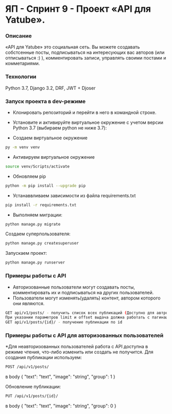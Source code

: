 # ЯП - Спринт 9 - Проект «API для Yatube».

### Описание
«API для Yatube» это социальная сеть. 
Вы можете создавать собстсенные посты, подписываться на интересующих вас авторов (или отписываться :) ), комментировать записи, управлять своими постами и комметариями.

### Технологии
Python 3.7, Django 3.2, DRF, JWT + Djoser
### Запуск проекта в dev-режиме
- Клонировать репозиторий и перейти в него в командной строке.
- Установите и активируйте виртуальное окружение c учетом версии Python 3.7 (выбираем python не ниже 3.7):

- Создаем виртуальное окружение
```bash
py -m venv venv
```
- Активируем виртуальное окружение
```bash
source venv/Scripts/activate
```
- Обновляем pip
```bash
python -m pip install --upgrade pip
```
- Устанаввливаем зависимости из файла requirements.txt
```bash
pip install -r requirements.txt
```
- Выполняем миграции:
```bash
python manage.py migrate
```
Создаем суперпользователя:
```bash
python manage.py createsuperuser
```
Запускаем проект:
```bash
python manage.py runserver
```
### Примеры работы с API
- Авторизованные пользователи могут создавать посты,
комментировать их и подписываться на других пользователей.
- Пользователи могут изменять(удалять) контент, автором которого они являются.
```bash
GET api/v1/posts/ - получить список всех публикаций (Доступно для автроризованного/неавторизованного пользователя)
При указании параметров limit и offset выдача должна работать с пагинацией
GET api/v1/posts/{id}/ - получение публикации по id
```

### Примеры работы с API для авторизованных пользователей
*Для неавторизованных пользователей работа с API доступна в режиме чтения,
что-либо изменить или создать не получится.
Для создания публикации используем:

```bash
POST /api/v1/posts/
```
в body
{
"text": "text",
"image": "string",
"group": 1
}

Обновление публикации:
```bash
PUT /api/v1/posts/{id}/
```
в body
{
"text": "text",
"image": "string",
"group": 0
}
